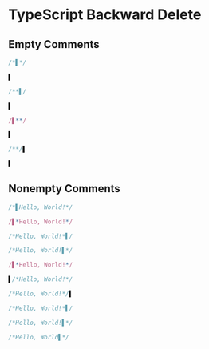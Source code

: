 # TypeScript Backward Delete
## Empty Comments
```ts
/*▌*/
```
```ts
▌
```

```ts
/**▌/
```
```ts
▌
```

```ts
/▌**/
```
```ts
▌
```

```ts
/**/▌
```
```ts
▌
```

## Nonempty Comments
```ts
/*▌Hello, World!*/
```
```ts
/▌*Hello, World!*/
```

```ts
/*Hello, World!*▌/
```
```ts
/*Hello, World!▌*/
```

```ts
/▌*Hello, World!*/
```
```ts
▌/*Hello, World!*/
```

```ts
/*Hello, World!*/▌
```
```ts
/*Hello, World!*▌/
```

```ts
/*Hello, World!▌*/
```
```ts
/*Hello, World▌*/
```